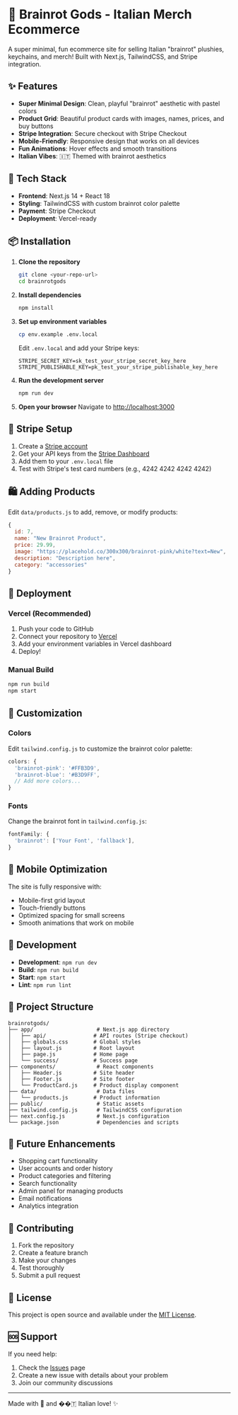 # 🧠 Brainrot Gods - Italian Merch Ecommerce

A super minimal, fun ecommerce site for selling Italian "brainrot" plushies, keychains, and merch! Built with Next.js, TailwindCSS, and Stripe integration.

## ✨ Features

- **Super Minimal Design**: Clean, playful "brainrot" aesthetic with pastel colors
- **Product Grid**: Beautiful product cards with images, names, prices, and buy buttons
- **Stripe Integration**: Secure checkout with Stripe Checkout
- **Mobile-Friendly**: Responsive design that works on all devices
- **Fun Animations**: Hover effects and smooth transitions
- **Italian Vibes**: 🇮🇹 Themed with brainrot aesthetics

## 🚀 Tech Stack

- **Frontend**: Next.js 14 + React 18
- **Styling**: TailwindCSS with custom brainrot color palette
- **Payment**: Stripe Checkout
- **Deployment**: Vercel-ready

## 📦 Installation

1. **Clone the repository**
   ```bash
   git clone <your-repo-url>
   cd brainrotgods
   ```

2. **Install dependencies**
   ```bash
   npm install
   ```

3. **Set up environment variables**
   ```bash
   cp env.example .env.local
   ```
   
   Edit `.env.local` and add your Stripe keys:
   ```env
   STRIPE_SECRET_KEY=sk_test_your_stripe_secret_key_here
   STRIPE_PUBLISHABLE_KEY=pk_test_your_stripe_publishable_key_here
   ```

4. **Run the development server**
   ```bash
   npm run dev
   ```

5. **Open your browser**
   Navigate to [http://localhost:3000](http://localhost:3000)

## 🔑 Stripe Setup

1. Create a [Stripe account](https://stripe.com)
2. Get your API keys from the [Stripe Dashboard](https://dashboard.stripe.com/apikeys)
3. Add them to your `.env.local` file
4. Test with Stripe's test card numbers (e.g., 4242 4242 4242 4242)

## 🛍️ Adding Products

Edit `data/products.js` to add, remove, or modify products:

```javascript
{
  id: 7,
  name: "New Brainrot Product",
  price: 29.99,
  image: "https://placehold.co/300x300/brainrot-pink/white?text=New",
  description: "Description here",
  category: "accessories"
}
```

## 🚀 Deployment

### Vercel (Recommended)

1. Push your code to GitHub
2. Connect your repository to [Vercel](https://vercel.com)
3. Add your environment variables in Vercel dashboard
4. Deploy!

### Manual Build

```bash
npm run build
npm start
```

## 🎨 Customization

### Colors
Edit `tailwind.config.js` to customize the brainrot color palette:

```javascript
colors: {
  'brainrot-pink': '#FFB3D9',
  'brainrot-blue': '#B3D9FF',
  // Add more colors...
}
```

### Fonts
Change the brainrot font in `tailwind.config.js`:

```javascript
fontFamily: {
  'brainrot': ['Your Font', 'fallback'],
}
```

## 📱 Mobile Optimization

The site is fully responsive with:
- Mobile-first grid layout
- Touch-friendly buttons
- Optimized spacing for small screens
- Smooth animations that work on mobile

## 🔧 Development

- **Development**: `npm run dev`
- **Build**: `npm run build`
- **Start**: `npm start`
- **Lint**: `npm run lint`

## 📄 Project Structure

```
brainrotgods/
├── app/                    # Next.js app directory
│   ├── api/               # API routes (Stripe checkout)
│   ├── globals.css        # Global styles
│   ├── layout.js          # Root layout
│   ├── page.js            # Home page
│   └── success/           # Success page
├── components/             # React components
│   ├── Header.js          # Site header
│   ├── Footer.js          # Site footer
│   └── ProductCard.js     # Product display component
├── data/                   # Data files
│   └── products.js        # Product information
├── public/                 # Static assets
├── tailwind.config.js      # TailwindCSS configuration
├── next.config.js          # Next.js configuration
└── package.json            # Dependencies and scripts
```

## 🎯 Future Enhancements

- Shopping cart functionality
- User accounts and order history
- Product categories and filtering
- Search functionality
- Admin panel for managing products
- Email notifications
- Analytics integration

## 🤝 Contributing

1. Fork the repository
2. Create a feature branch
3. Make your changes
4. Test thoroughly
5. Submit a pull request

## 📄 License

This project is open source and available under the [MIT License](LICENSE).

## 🆘 Support

If you need help:
1. Check the [Issues](https://github.com/yourusername/brainrotgods/issues) page
2. Create a new issue with details about your problem
3. Join our community discussions

---

Made with 🧠 and ��🇹 Italian love! ✨
